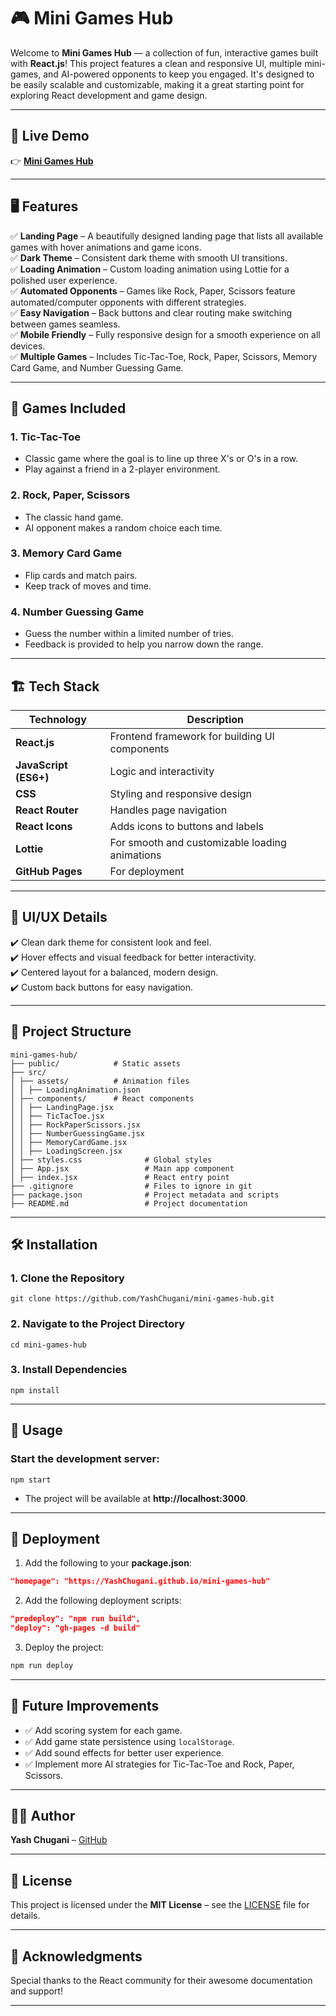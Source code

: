 # 🎮 Mini Games Hub

Welcome to **Mini Games Hub** — a collection of fun, interactive games built with **React.js**! This project features a clean and responsive UI, multiple mini-games, and AI-powered opponents to keep you engaged. It's designed to be easily scalable and customizable, making it a great starting point for exploring React development and game design.

---

## 🚀 Live Demo  
👉 **[Mini Games Hub](https://YashChugani.github.io/mini-games-hub)**

---

## 🖥️ Features  
✅ **Landing Page** – A beautifully designed landing page that lists all available games with hover animations and game icons.  
✅ **Dark Theme** – Consistent dark theme with smooth UI transitions.  
✅ **Loading Animation** – Custom loading animation using Lottie for a polished user experience.  
✅ **Automated Opponents** – Games like Rock, Paper, Scissors feature automated/computer opponents with different strategies.  
✅ **Easy Navigation** – Back buttons and clear routing make switching between games seamless.  
✅ **Mobile Friendly** – Fully responsive design for a smooth experience on all devices.  
✅ **Multiple Games** – Includes Tic-Tac-Toe, Rock, Paper, Scissors, Memory Card Game, and Number Guessing Game.  

---

## 🎯 Games Included  
### 1. **Tic-Tac-Toe**  
- Classic game where the goal is to line up three X's or O's in a row.  
- Play against a friend in a 2-player environment.  

### 2. **Rock, Paper, Scissors**  
- The classic hand game.  
- AI opponent makes a random choice each time.  

### 3. **Memory Card Game** 
- Flip cards and match pairs.  
- Keep track of moves and time.  

### 4. **Number Guessing Game**
- Guess the number within a limited number of tries.  
- Feedback is provided to help you narrow down the range.  

---

## 🏗️ Tech Stack  
| Technology | Description |
|------------|-------------|
| **React.js** | Frontend framework for building UI components |
| **JavaScript (ES6+)** | Logic and interactivity |
| **CSS** | Styling and responsive design |
| **React Router** | Handles page navigation |
| **React Icons** | Adds icons to buttons and labels |
| **Lottie** | For smooth and customizable loading animations |
| **GitHub Pages** | For deployment |

---

## 🎨 UI/UX Details  
✔️ Clean dark theme for consistent look and feel.  
✔️ Hover effects and visual feedback for better interactivity.  
✔️ Centered layout for a balanced, modern design.  
✔️ Custom back buttons for easy navigation.  

---

## 📂 Project Structure  
```
mini-games-hub/
├── public/            # Static assets
├── src/
│ ├── assets/          # Animation files
│ │ ├── LoadingAnimation.json
│ ├── components/      # React components
│ │ ├── LandingPage.jsx
│ │ ├── TicTacToe.jsx
│ │ ├── RockPaperScissors.jsx
│ │ ├── NumberGuessingGame.jsx
│ │ ├── MemoryCardGame.jsx
│ │ ├── LoadingScreen.jsx
│ ├── styles.css              # Global styles
│ ├── App.jsx                 # Main app component
│ ├── index.jsx               # React entry point
├── .gitignore                # Files to ignore in git
├── package.json              # Project metadata and scripts
├── README.md                 # Project documentation

```

---

## 🛠️ Installation  
### 1. **Clone the Repository**  
```
git clone https://github.com/YashChugani/mini-games-hub.git
```

### 2. **Navigate to the Project Directory**  
```
cd mini-games-hub
```

### 3. **Install Dependencies**  
```
npm install
```

---

## 🚀 Usage  
### Start the development server:  
```
npm start
```
- The project will be available at **http://localhost:3000**.

---

## 🚢 Deployment  
1. Add the following to your **package.json**:  
```json
"homepage": "https://YashChugani.github.io/mini-games-hub"
```

2. Add the following deployment scripts:  
```json
"predeploy": "npm run build",
"deploy": "gh-pages -d build"
```

3. Deploy the project:  
```bash
npm run deploy
```

---

## 🌟 Future Improvements  
- ✅ Add scoring system for each game.  
- ✅ Add game state persistence using `localStorage`.  
- ✅ Add sound effects for better user experience.  
- ✅ Implement more AI strategies for Tic-Tac-Toe and Rock, Paper, Scissors.  

---

## 👨‍💻 Author  
**Yash Chugani** – [GitHub](https://github.com/YashChugani)  

---

## 📝 License  
This project is licensed under the **MIT License** – see the [LICENSE](LICENSE) file for details.  

---

## 💖 Acknowledgments  
Special thanks to the React community for their awesome documentation and support!  

---

